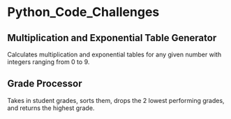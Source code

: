 # Python_Code_Challenges
## Multiplication and Exponential Table Generator
Calculates multiplication and exponential tables for any given number with integers ranging from 0 to 9.
## Grade Processor
Takes in student grades, sorts them, drops the 2 lowest performing grades, and returns the highest grade.

